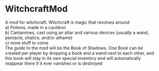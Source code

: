 # WitchcraftMod
A mod for witchcraft. Witchcraft is magic that revolves around
<br>a) Potions, made in a cauldron
<br>b) Cantamines, cast using an altar and various devices (usually a wand, pentacle, chalice, and/or athame)
<br>c) more stuff to come
<br>The guide to the mod will be the Book of Shadows. One Book can be created per player by dropping a book and a wand next to each other, and this book will stay in its own special inventory and will automatically reappear there if it ever vanishes or is destroyed

